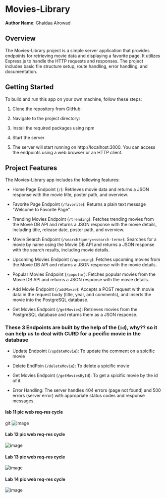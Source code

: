 # Movies-Library

**Author Name**: Ghaidaa Alrowad

## Overview
The Movies-Library project is a simple server application that provides endpoints for retrieving movie data and displaying a favorite page. It utilizes Express.js to handle the HTTP requests and responses. The project includes basic file structure setup, route handling, error handling, and documentation.

## Getting Started
To build and run this app on your own machine, follow these steps:

1. Clone the repository from GitHub:

2. Navigate to the project directory:

3. Install the required packages using npm

4. Start the server

5. The server will start running on http://localhost:3000. You can access the endpoints using a web browser or an HTTP client.

## Project Features
The Movies-Library app includes the following features:

- Home Page Endpoint (`/`): Retrieves movie data and returns a JSON response with the movie title, poster path, and overview.

- Favorite Page Endpoint (`/favorite`): Returns a plain text message "Welcome to Favorite Page".

- Trending Movies Endpoint (`/trending`): Fetches trending movies from the Movie DB API and returns a JSON response with the movie details, including title, release date, poster path, and overview.

- Movie Search Endpoint (`/search?query=<search-term>`): Searches for a movie by name using the Movie DB API and returns a JSON response with the search results, including movie details.

- Upcoming Movies Endpoint (`/upcoming`): Fetches upcoming movies from the Movie DB API and returns a JSON response with the movie details.

- Popular Movies Endpoint (`/popular`): Fetches popular movies from the Movie DB API and returns a JSON response with the movie details.

- Add Movie Endpoint (`/addMovie`): Accepts a POST request with movie data in the request body (title, year, and comments), and inserts the movie into the PostgreSQL database.

- Get Movies Endpoint (`/getMovies`): Retrieves movies from the PostgreSQL database and returns them as a JSON response.

### These 3 Endpoints are built by the help of the (`id`), why?? so it can help us to deal with CURD for a pecific movie in the database

- Update Endpoint (`/updateMovie`): To update the comment on a spicific movie

- Delete EndPoin (`/deleteMovie`): To delete a spicific movie

- Get Movies Endpoint (`/getMoviesById`): To get a spicific movie by the id of it 

- Error Handling: The server handles 404 errors (page not found) and 500 errors (server error) with appropriate status codes and response messages.

#### lab 11 pic web req-res cycle 
git ![image](assets/lac%2011%20cycle.jpeg)

#### Lab 12 pic web req-res cycle
![image](assets/lab12%20web%20request-response%20cycle.jpeg)

#### Lab 13 pic web req-res cycle
![image](assets/Lab%2013%20pic%20web%20req-res%20cycle.jpeg)

#### Lab 14 pic web req-res cycle
![image](assets/lab%2014%20cycle.jpeg)